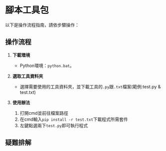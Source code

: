 # 腳本工具包

以下是操作流程指南，請依步驟操作：

## **操作流程**
1. **下載環境**
   - Python環境：`python.bat`。

2. **選取工具資料夾**
   - 選擇需要使用的工具資料夾，並下載工具的`.py`跟`.txt`檔案(範例:test.py & test.txt)

3. **使用辦法**
   1. 打開cmd並前往檔案路徑
   2. 在cmd輸入`pip install -r test.txt`下載程式所需套件
   3. 左鍵點選兩下`test.py`即可執行程式

## **疑難排解**

